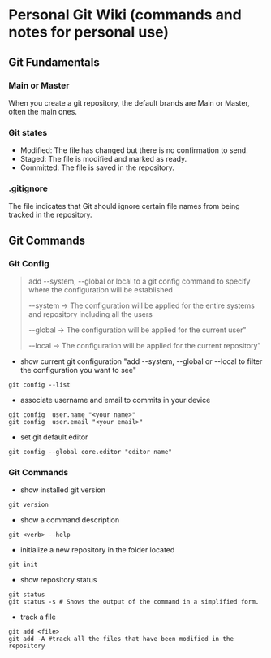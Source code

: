 # Personal Git Wiki (commands and notes for personal use)

## Git Fundamentals

### Main or Master
When you create a git repository, the default brands are Main or Master, often the main ones.

### Git states
  - Modified: 
    The file has changed but there is no confirmation to send.
  - Staged:
    The file is modified and marked as ready.
  - Committed:
    The file is saved in the repository.

### .gitignore
The file indicates that Git should ignore certain file names from being tracked in the repository.

## Git Commands

### Git Config
> add --system, --global or local to a git config command to specify where the configuration will be established
> 
> --system -> The configuration will be applied for the entire systems and repository including all the users
> 
> --global -> The configuration will be applied for the current user"
> 
> --local -> The configuration will be applied for the current repository"

- show current git configuration "add --system, --global or --local to filter the configuration you want to see"
```
git config --list
```

- associate username and email to commits in your device
```
git config  user.name "<your name>"
git config  user.email "<your email>"
```

- set git default editor
```
git config --global core.editor "editor name"
```
### Git Commands

- show installed git version
```
git version
```

- show a command description
```
git <verb> --help
```

- initialize a new repository in the folder located
```
git init
```

- show repository status
```
git status
git status -s # Shows the output of the command in a simplified form.
```

- track a file
```
git add <file>
git add -A #track all the files that have been modified in the repository
```






  

